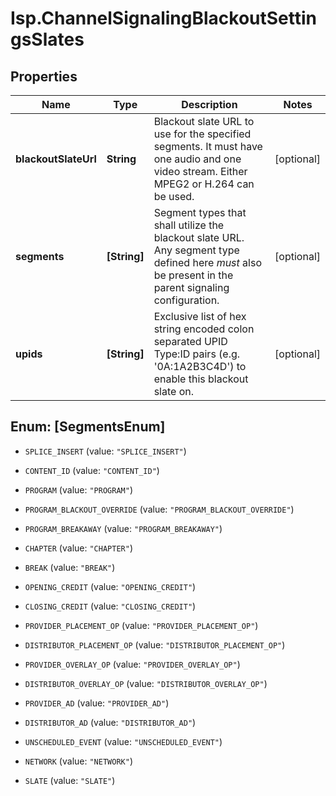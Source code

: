 # Isp.ChannelSignalingBlackoutSettingsSlates

## Properties

Name | Type | Description | Notes
------------ | ------------- | ------------- | -------------
**blackoutSlateUrl** | **String** | Blackout slate URL to use for the specified segments. It must have one audio and one video stream. Either MPEG2 or H.264 can be used. | [optional] 
**segments** | **[String]** | Segment types that shall utilize the blackout slate URL. Any segment type defined here _must_ also be present in the parent signaling configuration. | [optional] 
**upids** | **[String]** | Exclusive list of hex string encoded colon separated UPID Type:ID pairs (e.g. &#39;0A:1A2B3C4D&#39;) to enable this blackout slate on. | [optional] 



## Enum: [SegmentsEnum]


* `SPLICE_INSERT` (value: `"SPLICE_INSERT"`)

* `CONTENT_ID` (value: `"CONTENT_ID"`)

* `PROGRAM` (value: `"PROGRAM"`)

* `PROGRAM_BLACKOUT_OVERRIDE` (value: `"PROGRAM_BLACKOUT_OVERRIDE"`)

* `PROGRAM_BREAKAWAY` (value: `"PROGRAM_BREAKAWAY"`)

* `CHAPTER` (value: `"CHAPTER"`)

* `BREAK` (value: `"BREAK"`)

* `OPENING_CREDIT` (value: `"OPENING_CREDIT"`)

* `CLOSING_CREDIT` (value: `"CLOSING_CREDIT"`)

* `PROVIDER_PLACEMENT_OP` (value: `"PROVIDER_PLACEMENT_OP"`)

* `DISTRIBUTOR_PLACEMENT_OP` (value: `"DISTRIBUTOR_PLACEMENT_OP"`)

* `PROVIDER_OVERLAY_OP` (value: `"PROVIDER_OVERLAY_OP"`)

* `DISTRIBUTOR_OVERLAY_OP` (value: `"DISTRIBUTOR_OVERLAY_OP"`)

* `PROVIDER_AD` (value: `"PROVIDER_AD"`)

* `DISTRIBUTOR_AD` (value: `"DISTRIBUTOR_AD"`)

* `UNSCHEDULED_EVENT` (value: `"UNSCHEDULED_EVENT"`)

* `NETWORK` (value: `"NETWORK"`)

* `SLATE` (value: `"SLATE"`)




